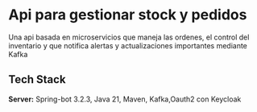 
# Api para gestionar stock y pedidos

Una api basada en microservicios que maneja las ordenes, el control del inventario y que notifica alertas y actualizaciones importantes mediante Kafka


## Tech Stack

**Server:** Spring-bot 3.2.3, Java 21, Maven, Kafka,Oauth2 con Keycloak

